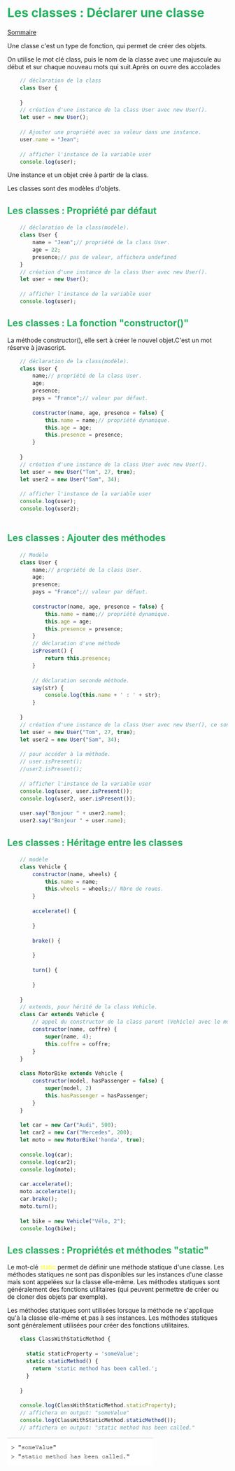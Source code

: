 
# <div style="color: #26B260">Les classes : Déclarer une classe</div>

[Sommaire](./00-Sommaire.md)

Une classe c'est un type de fonction, qui permet de créer des objets.

On utilise le mot clé class, puis le nom de la classe avec une majuscule au début et sur chaque nouveau mots qui suit.Après on ouvre des accolades

```javascript
    // déclaration de la class
    class User {
    
    }   
    // création d'une instance de la class User avec new User().
    let user = new User();

    // Ajouter une propriété avec sa valeur dans une instance.
    user.name = "Jean";

    // afficher l'instance de la variable user
    console.log(user);
```

Une instance et un objet crée à partir de la class.

Les classes sont des modèles d'objets.

## <span style="color: #26B260">Les classes : Propriété par défaut</span>

```javascript
    // déclaration de la class(modèle).
    class User {
        name = "Jean";// propriété de la class User.
        age = 22;
        presence;// pas de valeur, affichera undefined
    }   
    // création d'une instance de la class User avec new User().
    let user = new User();

    // afficher l'instance de la variable user
    console.log(user);
```

## <span style="color: #26B260">Les classes : La fonction "constructor()"</span>

La méthode constructor(), elle sert à créer le nouvel objet.C'est un mot réserve à javascript.

```javascript
    // déclaration de la class(modèle).
    class User {
        name;// propriété de la class User.
        age;
        presence;
        pays = "France";// valeur par défaut.
        
        constructor(name, age, presence = false) {
            this.name = name;// propriété dynamique.
            this.age = age;
            this.presence = presence;
        }
        
    }   
    // création d'une instance de la class User avec new User().
    let user = new User("Tom", 27, true);
    let user2 = new User("Sam", 34);

    // afficher l'instance de la variable user
    console.log(user);
    console.log(user2);
    
```

## <span style="color: #26B260">Les classes : Ajouter des méthodes</span>

```javascript
    // Modèle
    class User {
        name;// propriété de la class User.
        age;
        presence;
        pays = "France";// valeur par défaut.
        
        constructor(name, age, presence = false) {
            this.name = name;// propriété dynamique.
            this.age = age;
            this.presence = presence;
        }
        // déclaration d'une méthode
        isPresent() {
            return this.presence;
        }
        
        // déclaration seconde méthode.
        say(str) {
            console.log(this.name + ' : ' + str);
        }
        
    }   
    // création d'une instance de la class User avec new User(), ce sont ddes objets.
    let user = new User("Tom", 27, true);
    let user2 = new User("Sam", 34);

    // pour accéder à la méthode.
    // user.isPresent();
    //user2.isPresent();
    
    // afficher l'instance de la variable user
    console.log(user, user.isPresent());
    console.log(user2, user.isPresent());
    
    user.say("Bonjour " + user2.name);
    user2.say("Bonjour " + user.name);
```

## <span style="color: #26B260">Les classes : Héritage entre les classes</span>

```javascript
    // modèle
    class Vehicle {
        constructor(name, wheels) {
            this.name = name;
            this.wheels = wheels;// Nbre de roues.
        }
        
        accelerate() {
            
        }
        
        brake() {
            
        }
        
        turn() {
            
        }
        
    }
    // extends, pour hérité de la class Vehicle.
    class Car extends Vehicle { 
        // appel du constructor de la class parent (Vehicle) avec le mot clé (super) .
        constructor(name, coffre) {
            super(name, 4);
            this.coffre = coffre;
        }
    }
    
    class MotorBike extends Vehicle {
        constructor(model, hasPassenger = false) {
            super(model, 2)
            this.hasPassenger = hasPassenger;
        }
    }
    
    let car = new Car("Audi", 500);
    let car2 = new Car("Mercedes", 200);
    let moto = new MotorBike('honda', true);
    
    console.log(car);
    console.log(car2);
    console.log(moto);
    
    car.accelerate();
    moto.accelerate();
    car.brake();
    moto.turn();
    
    let bike = new Vehicle("Vélo, 2");
    console.log(bike);
```

## <span style="color: #26B260">Les classes : Propriétés et méthodes "static"</span>

Le mot-clé <span style="color: yellow">static</span> permet de définir une méthode statique d'une classe. Les méthodes statiques ne sont pas disponibles sur les instances d'une classe mais sont appelées sur la classe elle-même. Les méthodes statiques sont généralement des fonctions utilitaires (qui peuvent permettre de créer ou de cloner des objets par exemple).

Les méthodes statiques sont utilisées lorsque la méthode ne s'applique qu'à la classe elle-même et pas à ses instances. Les méthodes statiques sont généralement utilisées pour créer des fonctions utilitaires.

```javascript
    class ClassWithStaticMethod {
    
      static staticProperty = 'someValue';
      static staticMethod() {
        return 'static method has been called.';
      }
    
    }
    
    console.log(ClassWithStaticMethod.staticProperty);
    // affichera en output: "someValue"
    console.log(ClassWithStaticMethod.staticMethod());
    // affichera en output: "static method has been called."

```

![staticJavaScript.png](staticJavaScript.png)
